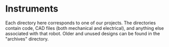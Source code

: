 Instruments
===========

Each directory here corresponds to one of our projects. The directories contain
code, CAD files (both mechanical and electrical), and anything else associated with 
that robot. Older and unused designs can be found in the "archives" directory.